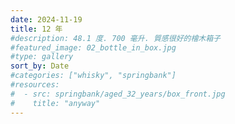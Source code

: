 ```yaml
---
date: 2024-11-19
title: 12 年
#description: 48.1 度. 700 毫升. 質感很好的檜木箱子
#featured_image: 02_bottle_in_box.jpg
#type: gallery
sort_by: Date
#categories: ["whisky", "springbank"]
#resources:
#  - src: springbank/aged_32_years/box_front.jpg
#    title: "anyway"
---
```

